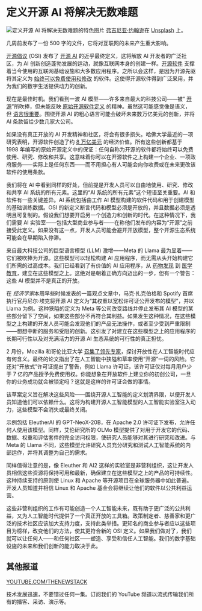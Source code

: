 # 定义开源 AI 将解决无数难题

![定义开源 AI 将解决无数难题的特色图片](https://cdn.thenewstack.io/media/2024/09/72157605-virginia-johnson-qmnnzj_ok-m-unsplash-1024x768.jpg)
[弗吉尼亚·约翰逊](https://unsplash.com/@johnsonvr?utm_content=creditCopyText&utm_medium=referral&utm_source=unsplash)在 [Unsplash](https://unsplash.com/photos/turned-on-red-open-neon-sigange-QmNnZj_Ok-M?utm_content=creditCopyText&utm_medium=referral&utm_source=unsplash) 上。

几周前发布了一份 500 字的文件，它将对互联网的未来产生重大影响。

[开源倡议](https://opensource.org/) (OSI) 发布了 [开源 AI](https://opensource.org/open-source-ai-definition-draft-v-0-0-9) 的近乎最终定义，这将解放 AI 开发者的广泛社区，为 AI 创新创造蓬勃发展的运动，就像互联网本身的创建一样。[开源软件](https://thenewstack.io/open-source/) 支撑着当今使用的互联网基础设施和大多数应用程序。之所以会这样，是因为开源先驱将其定义为 [始终可以免费使用和修改](https://thenewstack.io/the-future-of-open-source-needs-more-give-and-less-take/) 的软件。这使得开源软件得到广泛采用，并为我们的数字生活提供动力的创新。

现在是最佳时机。我们看到一波 AI 模型——许多来自最大的科技公司——被“
[开源](https://thenewstack.io/open-source-is-at-a-crossroads/)”所吹捧，但未能反映 [原始开源软件定义](https://thenewstack.io/how-should-we-define-open-ai/) 的精神。虽然这可能感觉像是语义，但 [语言很重要](https://thenewstack.io/open-source-has-a-definition-lets-get-serious-about-defending-it/)。围绕开源 AI 的粗心语言可能会破坏未来数万亿美元的创新，并将 AI 条款留给少数几家大公司。

如果没有真正开放的 AI 开发精神和社区，将会有很多损失。哈佛大学最近的一项研究表明，开源软件创造了约
[8 万亿美元](https://www.hbs.edu/ris/Publication%20Files/24-038_51f8444f-502c-4139-8bf2-56eb4b65c58a.pdf) 的经济价值。所有这些创新都基于 1998 年编写的原始开源定义中的保证：任何自称为开源的软件都将始终可以免费使用、研究、修改和共享。这意味着你可以在开源软件之上构建一个企业、一项政府服务——实际上是任何东西——而不用担心有人可能会向你收费或在未来更改该软件的使用条款。

我们将在 AI 中看到同样的好处，但前提是开发人员可以自由地使用、研究、修改和共享 AI 系统的所有元素。这里的“AI 系统的所有元素”这个短语至关重要。AI 和软件有一些关键差异。AI 系统包括由工作 AI 模型构建的软件代码和用于创建模型的基础训练数据。OSI 的新定义断言代码和模型必须是开放的，并且数据必须是透明且可复制的。假设我们想要开启另一个创造力和创新的时代。在这种情况下，我们需要 AI 实验室——包括大型商业参与者——在称他们发布的内容为“开源”之前接受此定义。如果没有这一点，开发人员可能会避开开放模型，整个开源生态系统可能会在早期陷入停滞。

来自最大科技公司的巨型语言模型 (LLM) 激增——Meta 的 Llama 最为显着——它们被吹捧为开源。这些模型可以轻松构建 AI 应用程序，而无需从头开始构建它们所需的过高成本。我们已经看到了有价值的 AI 应用程序，从
[药物发现](https://catalog.ngc.nvidia.com/orgs/nvidia/teams/clara/models/megamolbart) 到 [医学教育](https://arxiv.org/pdf/2304.08247)，建立在这些模型之上。这绝对是朝着正确方向迈出的一步，但有一个警告：这些 AI 模型并不是真正的开放。

在
*经济学家*本周早些时候发表的一篇观点文章中，马克·扎克伯格和 Spotify 首席执行官丹尼尔·埃克将开源 AI 定义为“其权重以宽松许可证公开发布的模型”，并以 Llama 为例。这种狭隘的定义为 Meta 等公司改变路线并停止发布其 AI 模型的某些部分留下了空间，如果这些部分不再符合其利益。如果发生这种情况，在这些模型之上构建的开发人员可能会发现他们的产品无法操作，或者至少受到严重限制——想想中断的服务和受阻的创新。这引发了对建立在这些模型之上的应用程序的长期可行性以及对充满活力的开源 AI 生态系统的可行性的真正担忧。

2 月份，Mozilla 和哥伦比亚大学
[召集了领先专家](https://blog.mozilla.org/en/mozilla/ai/introducing-columbia-convening-openness-and-ai/)，探讨开放性在人工智能时代应有何含义。最终的论文指出了在人工智能中狭隘和草率使用“开源”一词的风险。它还对“开放式”许可证提出了警告，例如 Llama 许可证，该许可证仅对每月用户少于 7 亿的产品授予免费使用权。你能想象在开放软件上建立你的初创公司，一旦你的业务成功就会被锁定吗？这就是这样的许可证会做的事情。

该草案定义旨在解决这些风险——围绕开源人工智能的定义划清界限，以便开发人员知道他们可以依赖什么。这将为构建开源人工智能模型的人工智能实验室注入动力，这些模型不会消失或最终关闭。

示例包括 EleutherAI 的 GPT-NeoX-20B，在 Apache 2.0 许可证下发布，允许任何人使用该模型。同样，艾伦研究所的 OLMo 模型提供了对用于开发它的代码、数据、权重和评估套件的完全访问权限，使研究人员能够对其进行研究和改进。与 Meta 的 Llama 不同，这些模型允许研究人员充分研究和测试人工智能系统的内部运作，并将其调整为自己的需求。

同样值得注意的是，像 Eleuther 和 AI2 这样的实验室是非营利组织，这让开发人员相信这些资源将保持可用和最新，确保建立在这些模型之上的产品的可持续性。这种持续支持的原则使 Linux 和 Apache 等开源项目在全球服务器中如此普遍。开发人员知道并相信 Linux 和 Apache 基金会将继续让他们的软件以公共利益运营。

这些非营利组织的工作有可能创造一个人工智能未来，既有助于更广泛的公共利益，又为人工智能时代提供了一个真正开放的工具箱。政策制定者、慈善家和更广泛的技术社区应该加大支持力度，支持此类举措。更知名的商业参与者应以这些项目为榜样，改变他们的方法，使其更符合新的 OSI 定义。如果我们做对了，我们就可以让任何人——和任何社区——塑造、享受和信任人工智能。我们的数字基础设施的未来和我们创新的能力取决于此。

## 其他报道

[YOUTUBE.COM/THENEWSTACK](https://youtube.com/thenewstack?sub_confirmation=1)

技术发展迅速，不要错过任何一集。订阅我们的 YouTube 频道以流式传输我们所有的播客、采访、演示等。